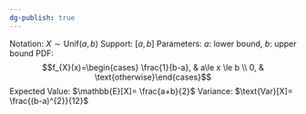 ```yaml
---
dg-publish: true
---
```

Notation: $X\sim \text{Unif}(a, b)$
Support: $[a, b]$
Parameters: $a:$ lower bound, $b:$ upper bound
PDF: 
$$f_{X}(x)=\begin{cases} \frac{1}{b-a}, & a\le x \le b \\ 0, & \text{otherwise}\end{cases}$$Expected Value: $\mathbb{E}[X]= \frac{a+b}{2}$
Variance: $\text{Var}[X]= \frac{(b-a)^{2}}{12}$
